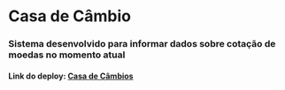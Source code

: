 # Casa de Câmbio

### Sistema desenvolvido para informar dados sobre cotação de moedas no momento atual

#### Link do deploy: <a href="https://casa-de-cambios-rafaelmagalhaesguedes.vercel.app/" target="_blank">Casa de Câmbios</a>
